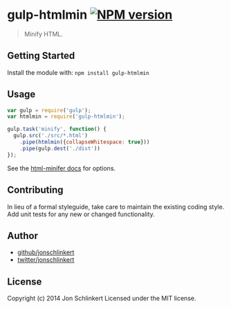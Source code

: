 # gulp-htmlmin [![NPM version](https://badge.fury.io/js/gulp-htmlmin.png)](http://badge.fury.io/js/gulp-htmlmin)

> Minify HTML.

## Getting Started
Install the module with: `npm install gulp-htmlmin`

## Usage

```js
var gulp = require('gulp');
var htmlmin = require('gulp-htmlmin');

gulp.task('minify', function() {
  gulp.src('./src/*.html')
    .pipe(htmlmin({collapseWhitespace: true}))
    .pipe(gulp.dest('./dist'))
});
```

See the [html-minifer docs](https://github.com/kangax/html-minifier) for options.

## Contributing
In lieu of a formal styleguide, take care to maintain the existing coding style. Add unit tests for any new or changed functionality.

## Author

+ [github/jonschlinkert](https://github.com/jonschlinkert)
+ [twitter/jonschlinkert](http://twitter.com/jonschlinkert)

## License
Copyright (c) 2014 Jon Schlinkert
Licensed under the MIT license.